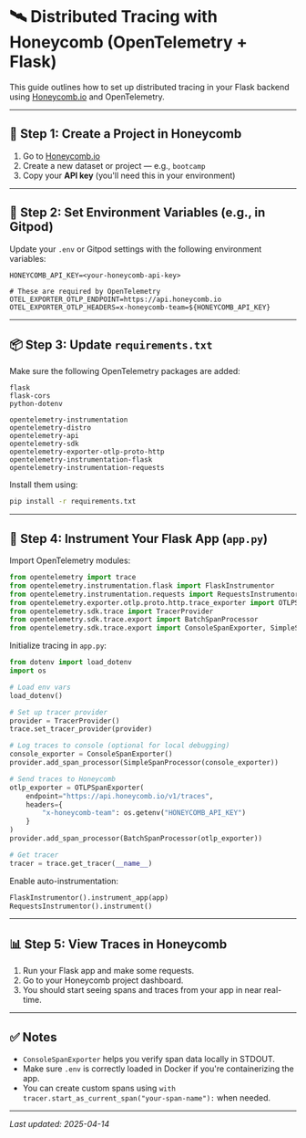 # 🛰️ Distributed Tracing with Honeycomb (OpenTelemetry + Flask)

This guide outlines how to set up distributed tracing in your Flask backend using [Honeycomb.io](https://www.honeycomb.io/) and OpenTelemetry.

---

## 🚀 Step 1: Create a Project in Honeycomb

1. Go to [Honeycomb.io](https://www.honeycomb.io)
2. Create a new dataset or project — e.g., `bootcamp`
3. Copy your **API key** (you'll need this in your environment)

---

## 🔐 Step 2: Set Environment Variables (e.g., in Gitpod)

Update your `.env` or Gitpod settings with the following environment variables:

```env
HONEYCOMB_API_KEY=<your-honeycomb-api-key>

# These are required by OpenTelemetry
OTEL_EXPORTER_OTLP_ENDPOINT=https://api.honeycomb.io
OTEL_EXPORTER_OTLP_HEADERS=x-honeycomb-team=${HONEYCOMB_API_KEY}
```

---

## 📦 Step 3: Update `requirements.txt`

Make sure the following OpenTelemetry packages are added:

```text
flask
flask-cors
python-dotenv

opentelemetry-instrumentation
opentelemetry-distro
opentelemetry-api
opentelemetry-sdk
opentelemetry-exporter-otlp-proto-http
opentelemetry-instrumentation-flask
opentelemetry-instrumentation-requests
```

Install them using:

```bash
pip install -r requirements.txt
```

---

## 🧠 Step 4: Instrument Your Flask App (`app.py`)

Import OpenTelemetry modules:

```python
from opentelemetry import trace
from opentelemetry.instrumentation.flask import FlaskInstrumentor
from opentelemetry.instrumentation.requests import RequestsInstrumentor
from opentelemetry.exporter.otlp.proto.http.trace_exporter import OTLPSpanExporter
from opentelemetry.sdk.trace import TracerProvider
from opentelemetry.sdk.trace.export import BatchSpanProcessor
from opentelemetry.sdk.trace.export import ConsoleSpanExporter, SimpleSpanProcessor
```

Initialize tracing in `app.py`:

```python
from dotenv import load_dotenv
import os

# Load env vars
load_dotenv()

# Set up tracer provider
provider = TracerProvider()
trace.set_tracer_provider(provider)

# Log traces to console (optional for local debugging)
console_exporter = ConsoleSpanExporter()
provider.add_span_processor(SimpleSpanProcessor(console_exporter))

# Send traces to Honeycomb
otlp_exporter = OTLPSpanExporter(
    endpoint="https://api.honeycomb.io/v1/traces",
    headers={
        "x-honeycomb-team": os.getenv("HONEYCOMB_API_KEY")
    }
)
provider.add_span_processor(BatchSpanProcessor(otlp_exporter))

# Get tracer
tracer = trace.get_tracer(__name__)
```

Enable auto-instrumentation:

```python
FlaskInstrumentor().instrument_app(app)
RequestsInstrumentor().instrument()
```

---

## 📊 Step 5: View Traces in Honeycomb

1. Run your Flask app and make some requests.
2. Go to your Honeycomb project dashboard.
3. You should start seeing spans and traces from your app in near real-time.

---

## ✅ Notes

- `ConsoleSpanExporter` helps you verify span data locally in STDOUT.
- Make sure `.env` is correctly loaded in Docker if you're containerizing the app.
- You can create custom spans using `with tracer.start_as_current_span("your-span-name"):` when needed.

---

*Last updated: 2025-04-14*
